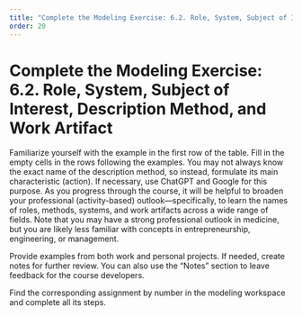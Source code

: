 ```yaml
---
title: "Complete the Modeling Exercise: 6.2. Role, System, Subject of Interest, Description Method, and Work Artifact"
order: 20
---
```


# Complete the Modeling Exercise: 6.2. Role, System, Subject of Interest, Description Method, and Work Artifact

Familiarize yourself with the example in the first row of the table. Fill in the empty cells in the rows following the examples. You may not always know the exact name of the description method, so instead, formulate its main characteristic (action). If necessary, use ChatGPT and Google for this purpose. As you progress through the course, it will be helpful to broaden your professional (activity-based) outlook—specifically, to learn the names of roles, methods, systems, and work artifacts across a wide range of fields. Note that you may have a strong professional outlook in medicine, but you are likely less familiar with concepts in entrepreneurship, engineering, or management.

Provide examples from both work and personal projects. If needed, create notes for further review. You can also use the “Notes” section to leave feedback for the course developers.

Find the corresponding assignment by number in the modeling workspace and complete all its steps.